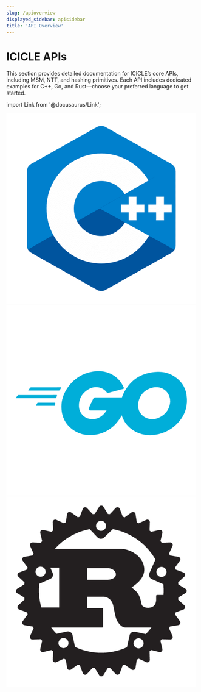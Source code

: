 ```yaml
---
slug: /apioverview
displayed_sidebar: apisidebar
title: 'API Overview'
---
```


# ICICLE APIs

This section provides detailed documentation for ICICLE’s core APIs, including MSM, NTT, and hashing primitives. Each API includes dedicated examples for C++, Go, and Rust—choose your preferred language to get started.

import Link from '@docusaurus/Link';

<div className="card-row-3">

  <Link to="/api/cppstart" className="card-link">
    <div className="card-box icon-only">
      <img src="/img/cpp.png" alt="C++" className="card-icon-top" />
    </div>
  </Link>

  <Link to="/gooverview" className="card-link">
    <div className="card-box icon-only">
      <img src="/img/go.png" alt="Golang" className="card-icon-top" />
    </div>
  </Link>

  <Link to="/rustoverview" className="card-link">
    <div className="card-box icon-only">
      <img src="/img/rust.png" alt="Rust" className="card-icon-top" />
    </div>
  </Link>

</div>

